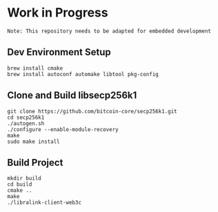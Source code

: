 # Work in Progress

`Note: This repository needs to be adapted for embedded development` 

## Dev Environment Setup
```
brew install cmake
brew install autoconf automake libtool pkg-config
```

## Clone and Build libsecp256k1
```
git clone https://github.com/bitcoin-core/secp256k1.git
cd secp256k1
./autogen.sh
./configure --enable-module-recovery
make
sudo make install
```

## Build Project
```
mkdir build
cd build
cmake ..
make
./libralink-client-web3c
```